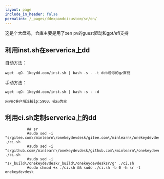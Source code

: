 ```yaml
---
layout: page
include_in_header: false
permalink: /_pages/ddexpandcicustom/sr/en/
---
```


这是个大盘鸡，仓库主要是用了xen pv的guest驱动和gpt/efi支持


利用inst.sh在serverica上dd
-----

自动方法：

```
wget -qO- 1keydd.com/inst.sh | bash -s - -t deb或你的gz直链
```

手动方法：

```
wget -qO- 1keydd.com/inst.sh | bash -s - -d

用vnc客户端连接ip:5900，密码为空
```


利用ci.sh定制serverica上的dd
-----

```
          ## sr
          #sudo sed -i "s/gitee.com\/minlearn\/onekeydevdesk/gitee.com\/minlearn\/onekeydevdesksr/g" ./ci.sh
          #sudo sed -i "s/github.com\/minlearn\/onekeydevdesk/github.com\/minlearn\/onekeydevdesksr/g" ./ci.sh
          #sudo sed -i "s/_build\/onekeydevdesk/_build\/onekeydevdesksr/g" ./ci.sh
          #sudo chmod +x ./ci.sh && sudo ./ci.sh -b 0 -h sr -t onekeydevdesk
```
